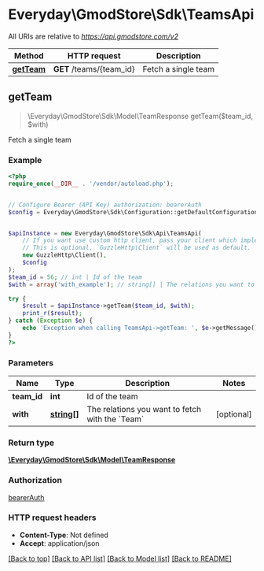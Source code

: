# Everyday\GmodStore\Sdk\TeamsApi

All URIs are relative to *https://api.gmodstore.com/v2*

Method | HTTP request | Description
------------- | ------------- | -------------
[**getTeam**](TeamsApi.md#getTeam) | **GET** /teams/{team_id} | Fetch a single team



## getTeam

> \Everyday\GmodStore\Sdk\Model\TeamResponse getTeam($team_id, $with)

Fetch a single team

### Example

```php
<?php
require_once(__DIR__ . '/vendor/autoload.php');


// Configure Bearer (API Key) authorization: bearerAuth
$config = Everyday\GmodStore\Sdk\Configuration::getDefaultConfiguration()->setAccessToken('YOUR_ACCESS_TOKEN');


$apiInstance = new Everyday\GmodStore\Sdk\Api\TeamsApi(
    // If you want use custom http client, pass your client which implements `GuzzleHttp\ClientInterface`.
    // This is optional, `GuzzleHttp\Client` will be used as default.
    new GuzzleHttp\Client(),
    $config
);
$team_id = 56; // int | Id of the team
$with = array('with_example'); // string[] | The relations you want to fetch with the `Team`

try {
    $result = $apiInstance->getTeam($team_id, $with);
    print_r($result);
} catch (Exception $e) {
    echo 'Exception when calling TeamsApi->getTeam: ', $e->getMessage(), PHP_EOL;
}
?>
```

### Parameters


Name | Type | Description  | Notes
------------- | ------------- | ------------- | -------------
 **team_id** | **int**| Id of the team |
 **with** | [**string[]**](../Model/string.md)| The relations you want to fetch with the &#x60;Team&#x60; | [optional]

### Return type

[**\Everyday\GmodStore\Sdk\Model\TeamResponse**](../Model/TeamResponse.md)

### Authorization

[bearerAuth](../../README.md#bearerAuth)

### HTTP request headers

- **Content-Type**: Not defined
- **Accept**: application/json

[[Back to top]](#) [[Back to API list]](../../README.md#documentation-for-api-endpoints)
[[Back to Model list]](../../README.md#documentation-for-models)
[[Back to README]](../../README.md)

